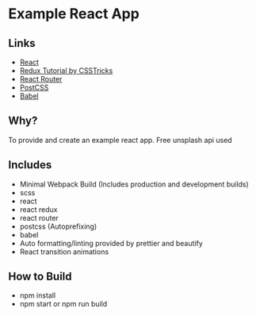# Example React App

## Links
* [React](https://reactjs.org/)
* [Redux Tutorial by CSSTricks](https://css-tricks.com/learning-react-redux/)
* [React Router](https://reacttraining.com/react-router/core/guides/philosophy)
* [PostCSS](http://postcss.org/)
* [Babel](https://babeljs.io/)

## Why?
To provide and create an example react app. 
Free unsplash api used

## Includes
* Minimal Webpack Build (Includes production and development builds)
* scss
* react
* react redux
* react router
* postcss (Autoprefixing)
* babel
* Auto formatting/linting provided by prettier and beautify
* React transition animations

## How to Build
* npm install
* npm start or npm run build
